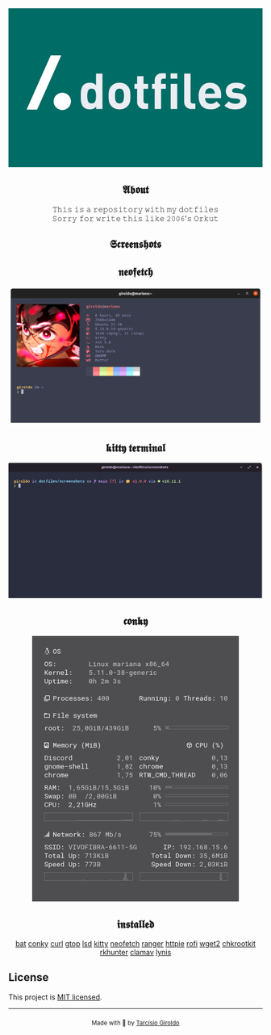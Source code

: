 <section align="center">

<img src="https://github.com/girordo/dotfiles/blob/main/assets/dotfiles.png?raw=true" alt="dotfiles logo"/>

<h1>𝕬𝖇𝖔𝖚𝖙</h1>

𝚃𝚑𝚒𝚜 𝚒𝚜 𝚊 𝚛𝚎𝚙𝚘𝚜𝚒𝚝𝚘𝚛𝚢 𝚠𝚒𝚝𝚑 𝚖𝚢 𝚍𝚘𝚝𝚏𝚒𝚕𝚎𝚜<br/>
𝚂𝚘𝚛𝚛𝚢 𝚏𝚘𝚛 𝚠𝚛𝚒𝚝𝚎 𝚝𝚑𝚒𝚜 𝚕𝚒𝚔𝚎 𝟸𝟶𝟶𝟼'𝚜 𝙾𝚛𝚔𝚞𝚝

<h1>𝕾𝖈𝖗𝖊𝖊𝖓𝖘𝖍𝖔𝖙𝖘</h1>

<h2>𝖓𝖊𝖔𝖋𝖊𝖙𝖈𝖍</h2>

![neofetch](https://github.com/girordo/dotfiles/blob/main/screenshots/neofetch.png?raw=true)

<h2>𝖐𝖎𝖙𝖙𝖞 𝖙𝖊𝖗𝖒𝖎𝖓𝖆𝖑</h2>

![kitty](https://github.com/girordo/dotfiles/blob/main/screenshots/kitty.png?raw=true)

<h2>𝖈𝖔𝖓𝖐𝖞</h2>

![conky](https://github.com/girordo/dotfiles/blob/main/screenshots/conky.png?raw=true)

<h2>𝖎𝖓𝖘𝖙𝖆𝖑𝖑𝖊𝖉</h2>

[bat](https://github.com/sharkdp/bat)
[conky](https://github.com/brndnmtthws/conky)
[curl](https://github.com/curl/curl)
[gtop](https://github.com/aksakalli/gtop)
[lsd](https://github.com/Peltoche/lsd)
[kitty](https://github.com/kovidgoyal/kitty)
[neofetch](https://github.com/dylanaraps/neofetch)
[ranger](https://github.com/ranger/ranger)
[httpie](https://httpie.io/)
[rofi](https://github.com/davatorium/rofi)
[wget2](https://gitlab.com/gnuwget/wget2)
[chkrootkit](http://www.chkrootkit.org/)
[rkhunter](https://rkhunter.sourceforge.net/)
[clamav](https://www.clamav.net/)
[lynis](https://github.com/CISOfy/lynis)

</section>

## License

This project is [MIT licensed](LICENSE).

---

<div align="center">
  <sub>Made with 💜 by <a href="https://github.com/girordo">Tarcísio Giroldo</a></sub>
</div>
